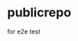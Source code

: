 # publicrepo
for e2e test








































































































































































































































































































































































































































































































































































































































































































































































































































































































































































































































































































































































































































































































































































































































































































































































































































































































































































































































































































































































































































































































































































































































































































































































































































































































































































































































































































































































































































































































































































































































































































































































































































































































